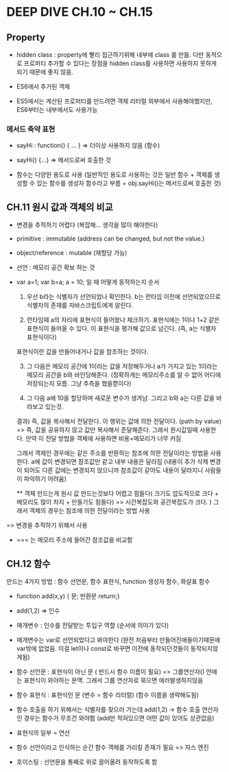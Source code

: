 # DEEP DIVE CH.10 ~ CH.15

## Property

- hidden class : property에 빨리 접근하기위해 내부에 class 를 만듦. 다만 동적으로 프로퍼티 추가할 수 있다는 장점을 hidden class를 사용하면 사용하지 못하게 되기 때문에 좋지 않음. 

- ES6에서 추가된 객체 

- ES5에서는 계산된 프로퍼티를 만드려면 객체 리터럴 외부에서 사용해야했지만, ES6부터는 내부에서도 사용가능

### 메서드 축약 표현

- sayHi : function() { ... } => 더이상 사용하지 않음 (함수)

- sayHi() {...} => 메서드로써 호출한 것

- 함수는 다양한 용도로 사용 (일반적인 용도로 사용하는 것은 일반 함수 + 객체를 생성할 수 있는 함수를 생성자 함수라고 부름 + obj.sayHi()는 메서드로써 호출한 것)

## CH.11 원시 값과 객체의 비교

- 변경을 추적하기 어렵다 (복잡해... 생각을 많이 해야한다)

- primitive : immutable (address can be changed, but not the value.)

- object/reference : mutable (재할당 가능)

- 선언 : 메모리 공간 확보 하는 것 

- var a=1; var b=a; a = 10; 일 때 어떻게 동작하는지 순서

	1. 우선 b라는 식별자가 선언되었나 확인한다. b는 런타임 이전에 선언되었으므로 식별자의 존재를 자바스크립트에게 알린다. 

	2. 런타임때 a의 자리에 표현식이 들어왔나 체크하기. 표현식에는 1이나 1+2 같은 표현식이 들어올 수 있다. 이 표현식을 평가해 값으로 넘긴다. (즉, a는 식별자 표현식이다)

	표현식이란 값을 만들어내거나 값을 참조하는 것이다. 

	3. 그 다음은 메모리 공간에 1이라는 값을 저장해두거나 a가 가지고 있는 1이라는 메모리 공간을 b와 바인딩해준다. (정확하게는 메모리주소를 알 수 없어 어디에 저장되는지 모름. 그냥 추측을 했을뿐이다)

	4. 그 다음 a에 10을 할당하며 새로운 변수가 생겨남. 그리고 b와 a는 다른 값을 바라보고 있는것. 

	결과) 즉, 값을 복사해서 전달한다. 이 행위는 값에 의한 전달이다. (path by value) => 즉, 값을 공유하지 않고 값만 복사해서 준달해준다. 그래서 원시값일때 사용한다. 만약 이 전달 방법을 객체에 사용하면 비용+메모리가 너무 커짐

	그래서 객체인 경우에는 같은 주소를 반환하는 참조에 의한 전달이라는 방법을 사용한다. a에 값이 변경되면 참조값만 같고 내부 내용은 달라짐 (내용이 추가 삭제 변경이 되어도 다른 값에는 변경되지 않으니까  참조값이 같아도 내용이 달라지니 사람들이 파악하기 어려움)

	** 객체 만드는게 원시 값 만드는것보다 어렵고 힘들다( 크기도 압도적으로 크다 + 메모리도 많이 차지 + 만들기도 힘들다) => 시간복잡도와 공간복잡도가 크다. ) 그래서 객체의 경우는 참조에 의한 전달이라는 방법 사용

=> 변경을 추적하기 위해서 사용

- === 는 메모리 주소에 들어간 참조값을 비교함

## CH.12 함수

만드는 4가지 방법 : 함수 선언문, 함수 표현식, function 생성자 함수, 화살표 함수

- function add(x,y) { 문; 반환문 return;}

- add(1,2) => 인수 

- 매개변수 : 인수를 전달받는 투입구 역할 (순서에 의미가 있다)

- 매개변수는 var로 선언되었다고 봐야한다 (완전 처음부터 만들어진애들이기때문에 var밖에 없었음. 이걸 let이나 const로 바꾸면 이전에 동작되던것들이 동작되지않게됨)

- 함수 선언문 : 표현식이 아닌 문 ( 반드시 함수 이름이 필요) => 그룹연산자()  안에는 표현식이 와야하는 문맥. 그래서 그룹 연산자로 묶으면 에러발생하지않음

- 함수 표현식 : 표현식인 문 (변수 = 함수 리터럴) (함수 이름을 생략해도됨)

- 함수 호출을 하기 위해서는 식별자를 찾으러 가는데 add(1,2) -> 함수 호출 연산자 인 경우는 함수가 무조건 와야함 (add만 적혀있으면 어떤 값이 있어도 상관없음)

- 표현식의 일부 = 연산

- 함수 선언이라고 인식하는 순간 함수 객체를 가리킬 존재가 필요 => 자스 엔진

- 호이스팅 : 선언문을 통째로 위로 끌어올려 동작하도록 함

